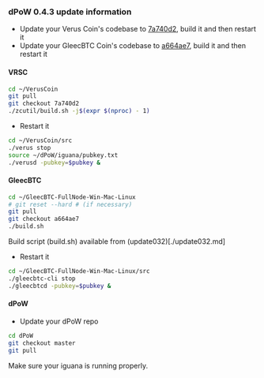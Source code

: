 ### dPoW 0.4.3 update information

- Update your Verus Coin's codebase to [7a740d2](https://github.com/VerusCoin/VerusCoin/tree/7a740d2b02f54457e2a8b2d205387ed3895aacc9), build it and then restart it
- Update your GleecBTC Coin's codebase to [a664ae7](https://github.com/KomodoPlatform/GleecBTC-FullNode-Win-Mac-Linux/tree/a664ae721c81ae76335dd7952d4d3bd41a302444), build it and then restart it

#### VRSC

```bash
cd ~/VerusCoin
git pull
git checkout 7a740d2
./zcutil/build.sh -j$(expr $(nproc) - 1)
```

- Restart it

```bash
cd ~/VerusCoin/src
./verus stop
source ~/dPoW/iguana/pubkey.txt
./verusd -pubkey=$pubkey &
```

#### GleecBTC

```bash
cd ~/GleecBTC-FullNode-Win-Mac-Linux
# git reset --hard # (if necessary)
git pull
git checkout a664ae7
./build.sh
```

Build script (build.sh) available from (update032)[./update032.md]

- Restart it

```bash
cd ~/GleecBTC-FullNode-Win-Mac-Linux/src
./gleecbtc-cli stop
./gleecbtcd -pubkey=$pubkey &
```

#### dPoW

- Update your dPoW repo

```bash
cd dPoW
git checkout master
git pull
```

Make sure your iguana is running properly.

